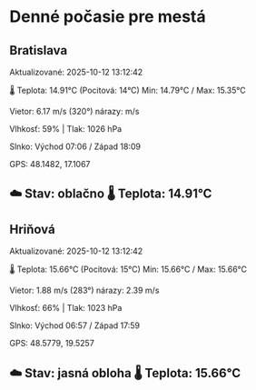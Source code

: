 ﻿# Denné počasie pre mestá

## Bratislava
Aktualizované: 2025-10-12 13:12:42

🌡️ Teplota: 14.91°C 
(Pocitová: 14°C)
Min: 14.79°C / Max: 15.35°C

Vietor: 6.17 m/s    (320°) 
nárazy:  m/s

Vlhkosť: 59% | Tlak: 1026 hPa

Slnko: Východ 07:06 / Západ 18:09

GPS: 48.1482, 17.1067

☁️ Stav: oblačno        🌡️ Teplota: 14.91°C
---

## Hriňová
Aktualizované: 2025-10-12 13:12:42

🌡️ Teplota: 15.66°C 
(Pocitová: 15°C)
Min: 15.66°C / Max: 15.66°C

Vietor: 1.88 m/s (283°)
nárazy: 2.39 m/s

Vlhkosť: 66% | Tlak: 1023 hPa

Slnko: Východ 06:57 / Západ 17:59

GPS: 48.5779, 19.5257

☁️ Stav: jasná obloha        🌡️ Teplota: 15.66°C
---
